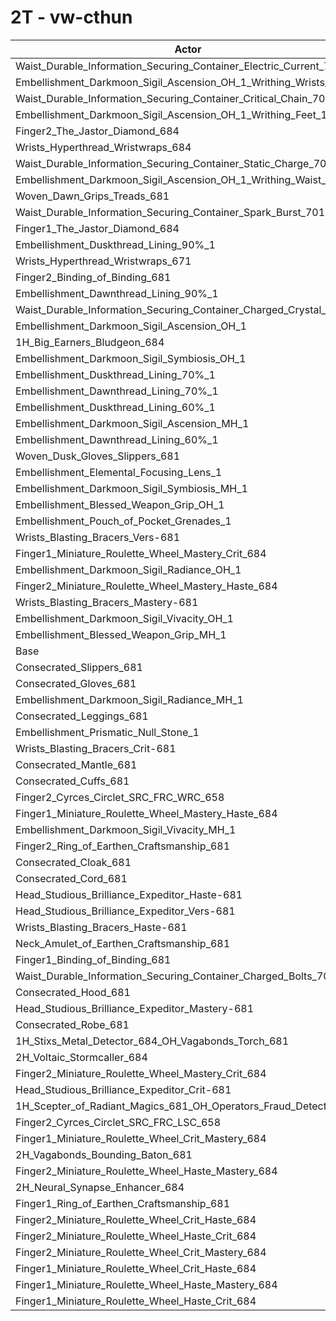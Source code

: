 # 2T - vw-cthun
| Actor | DPS | Increase |
|---|:---:|:---:|
|Waist_Durable_Information_Securing_Container_Electric_Current_701|3750195|1.26%|
|Embellishment_Darkmoon_Sigil_Ascension_OH_1_Writhing_Wrists_1|3750127|1.26%|
|Waist_Durable_Information_Securing_Container_Critical_Chain_701|3749034|1.23%|
|Embellishment_Darkmoon_Sigil_Ascension_OH_1_Writhing_Feet_1|3748857|1.23%|
|Finger2_The_Jastor_Diamond_684|3746879|1.17%|
|Wrists_Hyperthread_Wristwraps_684|3743961|1.09%|
|Waist_Durable_Information_Securing_Container_Static_Charge_701|3742150|1.04%|
|Embellishment_Darkmoon_Sigil_Ascension_OH_1_Writhing_Waist_1|3740460|1.00%|
|Woven_Dawn_Grips_Treads_681|3739252|0.97%|
|Waist_Durable_Information_Securing_Container_Spark_Burst_701|3738289|0.94%|
|Finger1_The_Jastor_Diamond_684|3737349|0.91%|
|Embellishment_Duskthread_Lining_90%_1|3729087|0.69%|
|Wrists_Hyperthread_Wristwraps_671|3728844|0.68%|
|Finger2_Binding_of_Binding_681|3727358|0.64%|
|Embellishment_Dawnthread_Lining_90%_1|3726054|0.61%|
|Waist_Durable_Information_Securing_Container_Charged_Crystal_701|3724283|0.56%|
|Embellishment_Darkmoon_Sigil_Ascension_OH_1|3723993|0.55%|
|1H_Big_Earners_Bludgeon_684|3722666|0.52%|
|Embellishment_Darkmoon_Sigil_Symbiosis_OH_1|3722131|0.50%|
|Embellishment_Duskthread_Lining_70%_1|3721251|0.48%|
|Embellishment_Dawnthread_Lining_70%_1|3720486|0.46%|
|Embellishment_Duskthread_Lining_60%_1|3720186|0.45%|
|Embellishment_Darkmoon_Sigil_Ascension_MH_1|3717680|0.38%|
|Embellishment_Dawnthread_Lining_60%_1|3716754|0.36%|
|Woven_Dusk_Gloves_Slippers_681|3716701|0.36%|
|Embellishment_Elemental_Focusing_Lens_1|3716133|0.34%|
|Embellishment_Darkmoon_Sigil_Symbiosis_MH_1|3714912|0.31%|
|Embellishment_Blessed_Weapon_Grip_OH_1|3711582|0.22%|
|Embellishment_Pouch_of_Pocket_Grenades_1|3710107|0.18%|
|Wrists_Blasting_Bracers_Vers-681|3708453|0.13%|
|Finger1_Miniature_Roulette_Wheel_Mastery_Crit_684|3706776|0.09%|
|Embellishment_Darkmoon_Sigil_Radiance_OH_1|3705767|0.06%|
|Finger2_Miniature_Roulette_Wheel_Mastery_Haste_684|3705400|0.05%|
|Wrists_Blasting_Bracers_Mastery-681|3705255|0.05%|
|Embellishment_Darkmoon_Sigil_Vivacity_OH_1|3704254|0.02%|
|Embellishment_Blessed_Weapon_Grip_MH_1|3703906|0.01%|
|Base|3703479|0.00%|
|Consecrated_Slippers_681|3702328|-0.03%|
|Consecrated_Gloves_681|3702317|-0.03%|
|Embellishment_Darkmoon_Sigil_Radiance_MH_1|3701607|-0.05%|
|Consecrated_Leggings_681|3701430|-0.06%|
|Embellishment_Prismatic_Null_Stone_1|3701228|-0.06%|
|Wrists_Blasting_Bracers_Crit-681|3700996|-0.07%|
|Consecrated_Mantle_681|3700787|-0.07%|
|Consecrated_Cuffs_681|3700623|-0.08%|
|Finger2_Cyrces_Circlet_SRC_FRC_WRC_658|3700200|-0.09%|
|Finger1_Miniature_Roulette_Wheel_Mastery_Haste_684|3699901|-0.10%|
|Embellishment_Darkmoon_Sigil_Vivacity_MH_1|3699444|-0.11%|
|Finger2_Ring_of_Earthen_Craftsmanship_681|3698834|-0.13%|
|Consecrated_Cloak_681|3698742|-0.13%|
|Consecrated_Cord_681|3698392|-0.14%|
|Head_Studious_Brilliance_Expeditor_Haste-681|3698390|-0.14%|
|Head_Studious_Brilliance_Expeditor_Vers-681|3698087|-0.15%|
|Wrists_Blasting_Bracers_Haste-681|3697714|-0.16%|
|Neck_Amulet_of_Earthen_Craftsmanship_681|3697387|-0.16%|
|Finger1_Binding_of_Binding_681|3695567|-0.21%|
|Waist_Durable_Information_Securing_Container_Charged_Bolts_701|3695021|-0.23%|
|Consecrated_Hood_681|3694967|-0.23%|
|Head_Studious_Brilliance_Expeditor_Mastery-681|3694354|-0.25%|
|Consecrated_Robe_681|3694353|-0.25%|
|1H_Stixs_Metal_Detector_684_OH_Vagabonds_Torch_681|3694124|-0.25%|
|2H_Voltaic_Stormcaller_684|3693422|-0.27%|
|Finger2_Miniature_Roulette_Wheel_Mastery_Crit_684|3692933|-0.28%|
|Head_Studious_Brilliance_Expeditor_Crit-681|3686524|-0.46%|
|1H_Scepter_of_Radiant_Magics_681_OH_Operators_Fraud_Detector_684|3685998|-0.47%|
|Finger2_Cyrces_Circlet_SRC_FRC_LSC_658|3681462|-0.59%|
|Finger1_Miniature_Roulette_Wheel_Crit_Mastery_684|3677645|-0.70%|
|2H_Vagabonds_Bounding_Baton_681|3676391|-0.73%|
|Finger2_Miniature_Roulette_Wheel_Haste_Mastery_684|3674695|-0.78%|
|2H_Neural_Synapse_Enhancer_684|3671947|-0.85%|
|Finger1_Ring_of_Earthen_Craftsmanship_681|3669841|-0.91%|
|Finger2_Miniature_Roulette_Wheel_Crit_Haste_684|3666063|-1.01%|
|Finger2_Miniature_Roulette_Wheel_Haste_Crit_684|3665888|-1.02%|
|Finger2_Miniature_Roulette_Wheel_Crit_Mastery_684|3664201|-1.06%|
|Finger1_Miniature_Roulette_Wheel_Crit_Haste_684|3661917|-1.12%|
|Finger1_Miniature_Roulette_Wheel_Haste_Mastery_684|3642645|-1.64%|
|Finger1_Miniature_Roulette_Wheel_Haste_Crit_684|3635855|-1.83%|
